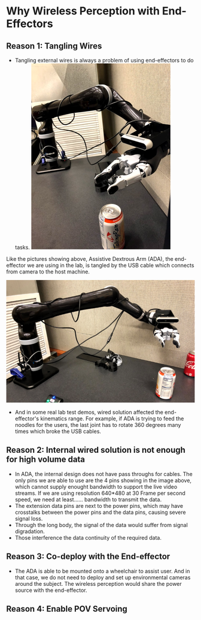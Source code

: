 # Why Wireless Perception with End-Effectors

## Reason 1: Tangling Wires
- Tangling external wires is always a problem of using end-effectors to do tasks. 
![pic 1.1](../img/why_0.png) 

Like the pictures showing above, Assistive Dextrous Arm (ADA), the end-effector we are using in the lab, is tangled by the USB cable which connects from camera to the host machine. 

![pic 1.2](../img/why_1.png)
- And in some real lab test demos, wired solution affected the end-effector's kinematics range.
For example, if ADA is trying to feed the noodles for the users, the last joint has to rotate 360 degrees many times which broke the USB cables.

## Reason 2: Internal wired solution is not enough for high volume data

- In ADA, the internal design does not have pass throughs for cables. The only pins we are able to use are the 4 pins showing in the image above, which cannot supply enought bandwidth to support the live video streams. If we are using resolution 640*480 at 30 Frame per second speed, we need at least...... bandwidth to transmit the data.
- The extension data pins are next to the power pins, which may have crosstalks between the power pins and the data pins, causing severe signal loss.
- Through the long body, the signal of the data would suffer from signal digradation.
- Those interference the data continuity of the required data.

## Reason 3: Co-deploy with the End-effector

- The ADA is able to be mounted onto a wheelchair to assist user. And in that case, we do not need to deploy and set up environmental cameras around the subject. The wireless perception would share the power source with the end-effector. 


## Reason 4: Enable POV Servoing